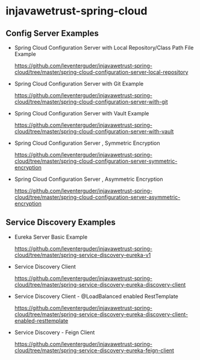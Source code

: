 # injavawetrust-spring-cloud

## Config Server Examples

- Spring Cloud Configuration Server with Local Repository/Class Path File Example

  https://github.com/leventerguder/injavawetrust-spring-cloud/tree/master/spring-cloud-configuration-server-local-repository

- Spring Cloud Configuration Server with Git Example

  https://github.com/leventerguder/injavawetrust-spring-cloud/tree/master/spring-cloud-configuration-server-with-git
  
- Spring Cloud Configuration Server with Vault Example

  https://github.com/leventerguder/injavawetrust-spring-cloud/tree/master/spring-cloud-configuration-server-with-vault

- Spring Cloud Configuration Server , Symmetric Encryption

  https://github.com/leventerguder/injavawetrust-spring-cloud/tree/master/spring-cloud-configuration-server-symmetric-encryption

- Spring Cloud Configuration Server , Asymmetric Encryption

  https://github.com/leventerguder/injavawetrust-spring-cloud/tree/master/spring-cloud-configuration-server-asymmetric-encryption

## Service Discovery Examples

- Eureka Server Basic Example

  https://github.com/leventerguder/injavawetrust-spring-cloud/tree/master/spring-service-discovery-eureka-v1
  
- Service Discovery Client
  
  https://github.com/leventerguder/injavawetrust-spring-cloud/tree/master/spring-service-discovery-eureka-discovery-client
  
- Service Discovery Client - @LoadBalanced enabled RestTemplate

  https://github.com/leventerguder/injavawetrust-spring-cloud/tree/master/spring-service-discovery-eureka-discovery-client-enabled-resttemplate  
  
- Service Discovery - Feign Client

  https://github.com/leventerguder/injavawetrust-spring-cloud/tree/master/spring-service-discovery-eureka-feign-client
